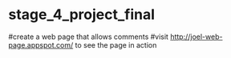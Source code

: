 # stage_4_project_final
#create a web page that allows comments
#visit http://joel-web-page.appspot.com/ to see the page in action
